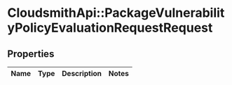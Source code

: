 # CloudsmithApi::PackageVulnerabilityPolicyEvaluationRequestRequest

## Properties
Name | Type | Description | Notes
------------ | ------------- | ------------- | -------------


